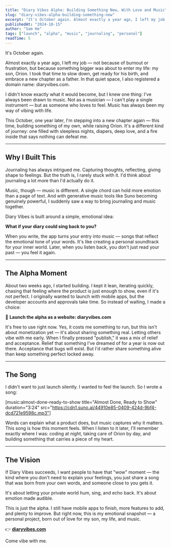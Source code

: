 ```yaml
---
title: "Diary Vibes Alpha: Building Something New, With Love and Music"
slug: "diary-vibes-alpha-building-something-new"
excerpt: "It's October again. Almost exactly a year ago, I left my job — not because of burnout or frustration, but because something bigger was about to enter my life..."
publishedAt: "2024-10-15"
author: "Sam He"
tags: ["launch", "alpha", "music", "journaling", "personal"]
readTime: 5
---
```


It's October again.

Almost exactly a year ago, I left my job — not because of burnout or frustration, but because something bigger was about to enter my life: my son, Orion. I took that time to slow down, get ready for his birth, and embrace a new chapter as a father. In that quiet space, I also registered a domain name: diaryvibes.com.

I didn't know exactly what it would become, but I knew one thing: I've always been drawn to music. Not as a musician — I can't play a single instrument — but as someone who loves to feel. Music has always been my way of vibing with life.

This October, one year later, I'm stepping into a new chapter again — this time, building something of my own, while raising Orion. It's a different kind of journey: one filled with sleepless nights, diapers, deep love, and a fire inside that says nothing can defeat me.

---

## Why I Built This

Journaling has always intrigued me. Capturing thoughts, reflecting, giving shape to feelings. But the truth is, I rarely stuck with it. I'd think about journaling a lot more than I'd actually do it.

Music, though — music is different. A single chord can hold more emotion than a page of text. And with generative music tools like Suno becoming genuinely powerful, I suddenly saw a way to bring journaling and music together.

Diary Vibes is built around a simple, emotional idea:

**What if your diary could sing back to you?**

When you write, the app turns your entry into music — songs that reflect the emotional tone of your words. It's like creating a personal soundtrack for your inner world. Later, when you listen back, you don't just read your past — you feel it again.

---

## The Alpha Moment

About two weeks ago, I started building. I kept it lean, iterating quickly, chasing that feeling where the product is just enough to show, even if it's not perfect. I originally wanted to launch with mobile apps, but the developer accounts and approvals take time. So instead of waiting, I made a choice:

🚀 **Launch the alpha as a website: diaryvibes.com**

It's free to use right now. Yes, it costs me something to run, but this isn't about monetization yet — it's about sharing something real. Letting others vibe with me early. When I finally pressed "publish," it was a mix of relief and acceptance. Relief that something I've dreamed of for a year is now out there. Acceptance that bugs will exist. But I'd rather share something alive than keep something perfect locked away.

---

## The Song

I didn't want to just launch silently. I wanted to feel the launch. So I wrote a song:

[music:almost-done-ready-to-show title="Almost Done, Ready to Show" duration="3:24" src="https://cdn1.suno.ai/44910e85-0409-424d-9bf4-dcd721e9598c.mp3"]

Words can explain what a product does, but music captures why it matters. This song is how this moment feels. When I listen to it later, I'll remember exactly where I was: coding at night, taking care of Orion by day, and building something that carries a piece of my heart.

---

## The Vision

If Diary Vibes succeeds, I want people to have that "wow" moment — the kind where you don't need to explain your feelings, you just share a song that was born from your own words, and someone close to you gets it.

It's about letting your private world hum, sing, and echo back. It's about emotion made audible.

This is just the alpha. I still have mobile apps to finish, more features to add, and plenty to improve. But right now, this is my emotional snapshot — a personal project, born out of love for my son, my life, and music.

👉 **[diaryvibes.com](https://diaryvibes.com)**

Come vibe with me.